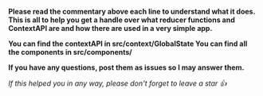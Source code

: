 **Please read the commentary above each line to understand what it does. This is all to help you get a handle over what reducer functions and ContextAPI are and how there are used in a very simple app.**

**You can find the contextAPI in src/context/GlobalState
You can find all the components in src/components/**

**If you have any questions, post them as issues so I may answer them.**

*If this helped you in any way, please don't forget to leave a star :+1:*
